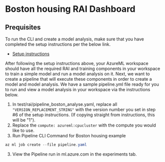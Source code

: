 # Boston housing RAI Dashboard

## Prequisites
To run the CLI and create a model analysis, make sure that you have completed the setup instructions per the below link.

-  [Setup instructions](https://github.com/Azure/RAI-vNext-Preview/blob/main/docs/Setup.md)

After following the setup instructions above, your AzureML workspace should have all the required RAI and training components in your workspace to train a simple model and run a model analysis on it. Next, we want to create a pipeline that will execute these components in order to create a model and model analysis.
We have a sample pipeline.yml file ready for you to run and view a model analysis in your workspace via the instructions below.
1. In test/rai/pipeline_boston_analyse.yaml, replace all `"VERSION_REPLACEMENT_STRING"` with the version number you set in step #6 of the setup instructions. (If copying straight from instructions, this will be "1"). 
2. Replace the `compute: azureml:cpucluster` with the compute you would like to use.
3. Run Pipeline CLI Command for Boston housing example
``` Powershell 
az ml job create --file pipeline.yaml
```
3. View the Pipeline run in ml.azure.com in the experiments tab.
